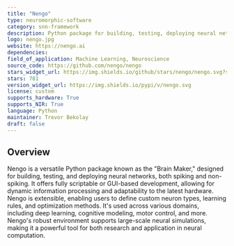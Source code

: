 ```yaml
---
title: "Nengo"
type: neuromorphic-software
category: snn-framework
description: Python package for building, testing, deploying neural networks, supporting many backends for SNN simulation.
logo: nengo.jpg
website: https://nengo.ai
dependencies: 
field_of_application: Machine Learning, Neuroscience
source_code: https://github.com/nengo/nengo
stars_widget_url: https://img.shields.io/github/stars/nengo/nengo.svg?style=social
stars: 781
version_widget_url: https://img.shields.io/pypi/v/nengo.svg
license: custom
supports_hardware: True
supports_NIR: True
language: Python
maintainer: Trevor Bekolay
draft: false
---
```


## Overview
Nengo is a versatile Python package known as the "Brain Maker," designed for building, testing, and deploying neural networks, both spiking and non-spiking. It offers fully scriptable or GUI-based development, allowing for dynamic information processing and adaptability to the latest hardware. Nengo is extensible, enabling users to define custom neuron types, learning rules, and optimization methods. It's used across various domains, including deep learning, cognitive modeling, motor control, and more. Nengo's robust environment supports large-scale neural simulations, making it a powerful tool for both research and application in neural computation.
